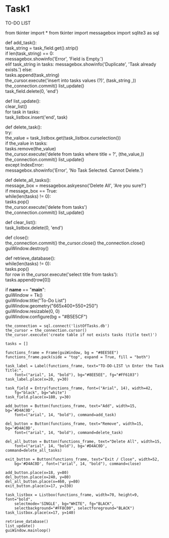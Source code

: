 # Task1
TO-DO LIST

from tkinter import *
from tkinter import messagebox
import sqlite3 as sql

def add_task():  
    task_string = task_field.get().strip()  
    if len(task_string) == 0:  
        messagebox.showinfo('Error', 'Field is Empty.')  
    elif task_string in tasks:
        messagebox.showinfo('Duplicate', 'Task already exists.')
    else:    
        tasks.append(task_string)   
        the_cursor.execute('insert into tasks values (?)', (task_string ,))    
        the_connection.commit()
        list_update()    
        task_field.delete(0, 'end')  
    
def list_update():    
    clear_list()    
    for task in tasks:    
        task_listbox.insert('end', task)  
  
def delete_task():  
    try:  
        the_value = task_listbox.get(task_listbox.curselection())    
        if the_value in tasks:  
            tasks.remove(the_value)    
            the_cursor.execute('delete from tasks where title = ?', (the_value,))
            the_connection.commit()
            list_update()   
    except IndexError:   
        messagebox.showinfo('Error', 'No Task Selected. Cannot Delete.')        
  
def delete_all_tasks():  
    message_box = messagebox.askyesno('Delete All', 'Are you sure?')  
    if message_box == True:    
        while(len(tasks) != 0):    
            tasks.pop()    
        the_cursor.execute('delete from tasks')   
        the_connection.commit()
        list_update()  
   
def clear_list():   
    task_listbox.delete(0, 'end')  
  
def close():    
    the_connection.commit()
    the_cursor.close()
    the_connection.close()
    guiWindow.destroy()
    
def retrieve_database():    
    while(len(tasks) != 0):    
        tasks.pop()    
    for row in the_cursor.execute('select title from tasks'):    
        tasks.append(row[0])  
   
if __name__ == "__main__":   
    guiWindow = Tk()   
    guiWindow.title("To-Do List")  
    guiWindow.geometry("665x400+550+250")   
    guiWindow.resizable(0, 0)  
    guiWindow.configure(bg = "#B5E5CF")  
   
    the_connection = sql.connect('listOfTasks.db')   
    the_cursor = the_connection.cursor()   
    the_cursor.execute('create table if not exists tasks (title text)')  
    
    tasks = []  
        
    functions_frame = Frame(guiWindow, bg = "#8EE5EE") 
    functions_frame.pack(side = "top", expand = True, fill = "both")  
  
    task_label = Label(functions_frame, text="TO-DO-LIST \n Enter the Task Title:",
        font=("arial", 14, "bold"), bg="#8EE5EE", fg="#FF6103")    
    task_label.place(x=20, y=30)  
        
    task_field = Entry(functions_frame, font=("Arial", 14), width=42,
        fg="black", bg="white")    
    task_field.place(x=180, y=30)  
    
    add_button = Button(functions_frame, text="Add", width=15, bg='#D4AC0D',
        font=("arial", 14, "bold"), command=add_task)  
    
    del_button = Button(functions_frame, text="Remove", width=15, bg='#D4AC0D',
        font=("arial", 14, "bold"), command=delete_task)  
    
    del_all_button = Button(functions_frame, text="Delete All", width=15,
        font=("arial", 14, "bold"), bg='#D4AC0D', command=delete_all_tasks)  
    
    exit_button = Button(functions_frame, text="Exit / Close", width=52,
        bg='#D4AC0D', font=("arial", 14, "bold"), command=close)    
    
    add_button.place(x=18, y=80)  
    del_button.place(x=240, y=80)  
    del_all_button.place(x=460, y=80)  
    exit_button.place(x=17, y=330)  
    
    task_listbox = Listbox(functions_frame, width=70, height=9, font="bold",
        selectmode='SINGLE', bg="WHITE", fg="BLACK",
        selectbackground="#FF8C00", selectforeground="BLACK")    
    task_listbox.place(x=17, y=140)  
    
    retrieve_database()  
    list_update()    
    guiWindow.mainloop()

